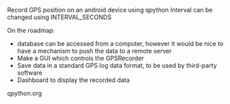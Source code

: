 Record GPS position on an android device using qpython
Interval can be changed using INTERVAL_SECONDS

On the roadmap:
- database can be accessed from a computer, however it would be nice to have a mechanism to push the data to a remote server  
- Make a GUI which controls the GPSRecorder
- Save data in a standard GPS log data format, to be used by third-party software
- Dashboard to display the recorded data

qpython.org


